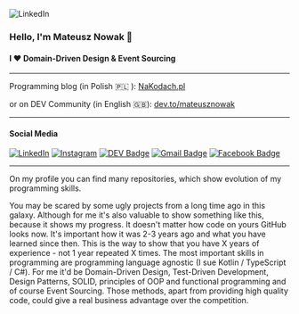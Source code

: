 ![LinkedIn](https://media.licdn.com/dms/image/D4D16AQEFC1qNXyHNMA/profile-displaybackgroundimage-shrink_350_1400/0/1714859618598?e=1720051200&v=beta&t=x1k0gS-THJ9Iiy9jO7g2n9Pno_ZAD9BI4MaB8qqh52U)

### Hello, I'm Mateusz Nowak 👋 
#### I ❤️ Domain-Driven Design & Event Sourcing

----

Programming blog (in Polish 🇵🇱 ): [NaKodach.pl](https://nakodach.pl)

or on DEV Community (in English 🇬🇧): [dev.to/mateusznowak](https://dev.to/mateusznowak)

----

#### Social Media
<a href="https://www.linkedin.com/in/MateuszNaKodach/" target="_blank"><img src="https://img.shields.io/badge/LinkedIn-%230077B5.svg?&style=flat-square&logo=linkedin&logoColor=white" alt="LinkedIn"></a>
<a href="https://www.https://www.instagram.com/nakodach_pl/" target="_blank"><img src="https://img.shields.io/badge/Instagram-%23E4405F.svg?&style=flat-square&logo=instagram&logoColor=white" alt="Instagram"></a>
[![DEV Badge](https://img.shields.io/badge/-DEV.to-000?style=flat-square&logo=dev.to&logoColor=white&link=https://dev.to/mateusznowak)](https://dev.to/mateusznowak)
[![Gmail Badge](https://img.shields.io/badge/-Gmail-c14438?style=flat-square&logo=Gmail&logoColor=white&link=mailto:mateusz@nakodach.pl)](mailto:mateusz@nakodach.pl)
[![Facebook Badge](https://img.shields.io/badge/-Facebook-3b5998?style=flat-square&labelColor=3b5998&logo=facebook&logoColor=white&link=https://www.facebook.com/nakodach/)](https://www.facebook.com/nakodach/)

----

On my profile you can find many repositories, which show evolution of my programming skills. 

You may be scared by some ugly projects from a long time ago in this galaxy. Although for me it's also valuable to show something like this, because it shows my progress. 
It doesn't matter how code on yours GitHub looks now. It's important how it was 2-3 years ago and what you have learned since then. This is the way to show that you have X years of experience - not 1 year repeated X times.
The most important skills in programming are programming language agnostic (I sue Kotlin / TypeScript / C#). For me it'd be Domain-Driven Design, Test-Driven Development, Design Patterns, SOLID, principles of OOP and functional programming and of course Event Sourcing. Those methods, apart from providing high quality code, could give a real business advantage over the competition.


<!--
[![Stack Overflow](https://img.shields.io/badge/-Stack%20Overflow-222222?style=flat-square&logo=stack-overflow&logoColor=white&link=https://stackoverflow.com/users/6715769/mateusz-nowak?tab=profile)](https://stackoverflow.com/users/6715769/mateusz-nowak?tab=profile)
**nowakprojects/nowakprojects** is a ✨ _special_ ✨ repository because its `README.md` (this file) appears on your GitHub profile.
![github stats](https://github-readme-stats.vercel.app/api?username=nowakprojects&show_icons=true)
[![Twitter Badge](https://img.shields.io/badge/-Twitter-1da1f2?style=flat-square&labelColor=1da1f2&logo=twitter&logoColor=white&link=https://twitter.com/MateuszNaKodach/)](https://twitter.com/MateuszNaKodach/)

[![DEV Badge](https://img.shields.io/badge/-DEV.to-000?style=flat-square&logo=dev.to&logoColor=white&link=https://dev.to/mateusznowak)](https://dev.to/mateusznowak)
[![Medium Badge](https://img.shields.io/badge/-Medium-000?style=flat-square&logo=Medium&logoColor=white&&link=https://medium.com/@weltonfelix)](https://medium.com/@weltonfelix)
[![Whatsapp Badge](https://img.shields.io/badge/-Whatsapp-4CA143?style=flat-square&labelColor=4CA143&logo=whatsapp&logoColor=white&link=https://api.whatsapp.com/send?phone=5581984434580&text=Hi!)](https://api.whatsapp.com/send?phone=5581984434580&text=Hi!)

<br />

<div><p>The projects I am currently working on: </p></div>

[![ReadMe Card](https://github-readme-stats.vercel.app/api/pin/?username=nowakprojects&repo=kt-time-traveler)](https://github.com/nowakprojects/kt-time-traveler)
[![ReadMe Card](https://github-readme-stats.vercel.app/api/pin/?username=nowakprojects&repo=DDD.EventSourcing.PortsAndAdapters.TypeScript.NestJS.Chess)](https://github.com/nowakprojects/DDD.EventSourcing.PortsAndAdapters.TypeScript.NestJS.Chess)


Here are some ideas to get you started:

- 🔭 I’m currently working on ...
- 🌱 I’m currently learning ...
- 👯 I’m looking to collaborate on ...
- 🤔 I’m looking for help with ...
- 💬 Ask me about ...
- 📫 How to reach me: ...
- 😄 Pronouns: ...
- ⚡ Fun fact: ...
-->
